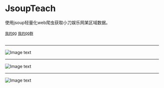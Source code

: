 # JsoupTeach
使用jsoup轻量化web爬虫获取小刀娱乐网某区域数据。<br>  
[`我的QQ`](http://wpa.qq.com/msgrd?v=3&uin=87920151&site=qq&menu=yes) [`我的QQ群`](="http://shang.qq.com/wpa/qunwpa?idkey=433e6a639fb85b3cdfde1dcaa8711dbbc24eda1fd0bc756fda2d912c35d83ea1) </br>  
* * *
![Image text](https://github.com/WenAndWen/JsoupTeach/blob/master/JsoupDemo/image/Screenshot_2018-02-17-01-18-36-397_com.aide.ui.png)
* * *
![Image text](https://github.com/WenAndWen/JsoupTeach/blob/master/JsoupDemo/image/Screenshot_2018-02-17-01-34-44-127_com.aide.ui.png) 
* * *
![Image text](https://github.com/WenAndWen/JsoupTeach/blob/master/JsoupDemo/image/Screenshot_2018-02-17-01-34-50-844_com.aide.ui.png)
